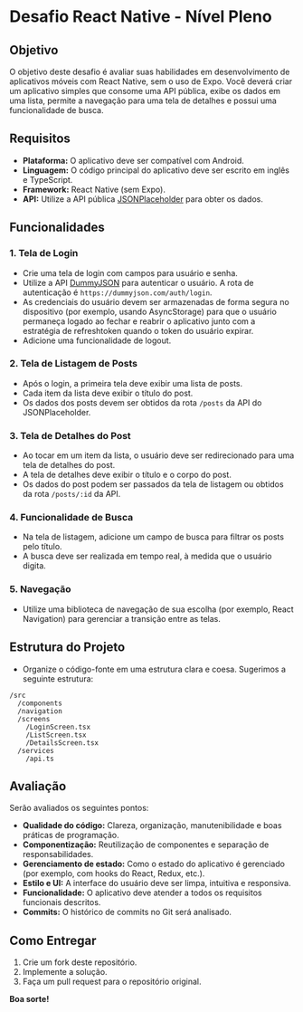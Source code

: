 
# Desafio React Native - Nível Pleno

## Objetivo

O objetivo deste desafio é avaliar suas habilidades em desenvolvimento de aplicativos móveis com React Native, sem o uso de Expo. Você deverá criar um aplicativo simples que consome uma API pública, exibe os dados em uma lista, permite a navegação para uma tela de detalhes e possui uma funcionalidade de busca.

## Requisitos

- **Plataforma:** O aplicativo deve ser compatível com Android.
- **Linguagem:** O código principal do aplicativo deve ser escrito em inglês e TypeScript.
- **Framework:** React Native (sem Expo).
- **API:** Utilize a API pública [JSONPlaceholder](https://jsonplaceholder.typicode.com/) para obter os dados.

## Funcionalidades

### 1. Tela de Login

- Crie uma tela de login com campos para usuário e senha.
- Utilize a API [DummyJSON](https://dummyjson.com/docs/auth) para autenticar o usuário. A rota de autenticação é `https://dummyjson.com/auth/login`.
- As credenciais do usuário devem ser armazenadas de forma segura no dispositivo (por exemplo, usando AsyncStorage) para que o usuário permaneça logado ao fechar e reabrir o aplicativo junto com a estratégia de refreshtoken quando o token do usuário expirar.
- Adicione uma funcionalidade de logout.

### 2. Tela de Listagem de Posts

- Após o login, a primeira tela deve exibir uma lista de posts.
- Cada item da lista deve exibir o título do post.
- Os dados dos posts devem ser obtidos da rota `/posts` da API do JSONPlaceholder.

### 3. Tela de Detalhes do Post

- Ao tocar em um item da lista, o usuário deve ser redirecionado para uma tela de detalhes do post.
- A tela de detalhes deve exibir o título e o corpo do post.
- Os dados do post podem ser passados da tela de listagem ou obtidos da rota `/posts/:id` da API.

### 4. Funcionalidade de Busca

- Na tela de listagem, adicione um campo de busca para filtrar os posts pelo título.
- A busca deve ser realizada em tempo real, à medida que o usuário digita.

### 5. Navegação

- Utilize uma biblioteca de navegação de sua escolha (por exemplo, React Navigation) para gerenciar a transição entre as telas.

## Estrutura do Projeto

- Organize o código-fonte em uma estrutura clara e coesa. Sugerimos a seguinte estrutura:

```
/src
  /components
  /navigation
  /screens
    /LoginScreen.tsx
    /ListScreen.tsx
    /DetailsScreen.tsx
  /services
    /api.ts
```

## Avaliação

Serão avaliados os seguintes pontos:

- **Qualidade do código:** Clareza, organização, manutenibilidade e boas práticas de programação.
- **Componentização:** Reutilização de componentes e separação de responsabilidades.
- **Gerenciamento de estado:** Como o estado do aplicativo é gerenciado (por exemplo, com hooks do React, Redux, etc.).
- **Estilo e UI:** A interface do usuário deve ser limpa, intuitiva e responsiva.
- **Funcionalidade:** O aplicativo deve atender a todos os requisitos funcionais descritos.
- **Commits:** O histórico de commits no Git será analisado.

## Como Entregar

1. Crie um fork deste repositório.
2. Implemente a solução.
3. Faça um pull request para o repositório original.

**Boa sorte!**
